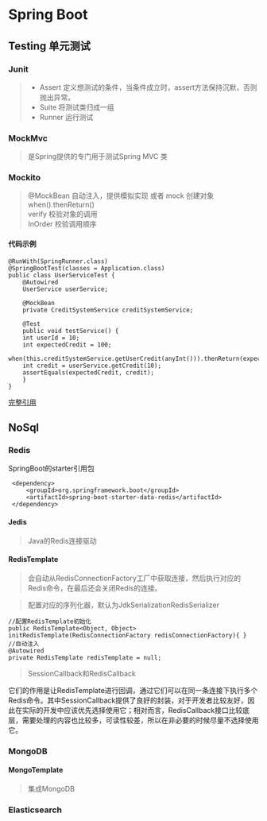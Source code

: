
# Spring Boot

## Testing 单元测试

### Junit
>- Assert 定义想测试的条件，当条件成立时，assert方法保持沉默，否则抛出异常。  
>- Suite 将测试类归成一组  
>- Runner 运行测试  

### MockMvc 
> 是Spring提供的专门用于测试Spring MVC 类  

### Mockito
> @MockBean 自动注入，提供模拟实现 或者 mock 创建对象
> when().thenReturn()  
> verify 校验对象的调用  
> InOrder 校验调用顺序 

#### 代码示例
    @RunWith(SpringRunner.class)
    @SpringBootTest(classes = Application.class)
    public class UserServiceTest {
	    @Autowired
	    UserService userService;
	
        @MockBean
	    private CreditSystemService creditSystemService;

	    @Test
	    public void testService() {
		int userId = 10;
		int expectedCredit = 100;
		when(this.creditSystemService.getUserCredit(anyInt())).thenReturn(expectedCredit);
		int credit = userService.getCredit(10);
		assertEquals(expectedCredit, credit);
	    }
    }
    
[完整引用](https://github.com/Malcolmli/SpringBoot2Samples/tree/master/09_test/ch9.test)

## NoSql

### Redis

SpringBoot的starter引用包  

     <dependency>
         <groupId>org.springframework.boot</groupId>
         <artifactId>spring-boot-starter-data-redis</artifactId>
     </dependency>

#### Jedis
> Java的Redis连接驱动 

#### RedisTemplate
> 会自动从RedisConnectionFactory工厂中获取连接，然后执行对应的Redis命令，在最后还会关闭Redis的连接。  
   
> 配置对应的序列化器，默认为JdkSerializationRedisSerializer  

    //配置RedisTemplate初始化
    public RedisTemplate<Object, Object> initRedisTemplate(RedisConnectionFactory redisConnectionFactory){ }
	//自动注入
	@Autowired
	private RedisTemplate redisTemplate = null;

> SessionCallback和RedisCallback  

它们的作用是让RedisTemplate进行回调，通过它们可以在同一条连接下执行多个Redis命令。其中SessionCallback提供了良好的封装，对于开发者比较友好，因此在实际的开发中应该优先选择使用它；相对而言，RedisCallback接口比较底层，需要处理的内容也比较多，可读性较差，所以在非必要的时候尽量不选择使用它。  

### MongoDB
#### MongoTemplate
> 集成MongoDB  

### Elasticsearch
 
